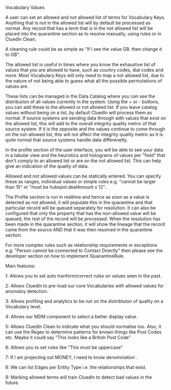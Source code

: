 Vocabulary Values

A user can set an allowed and not allowed list of terms for Vocabulary Keys. Anything that is not in the allowed list will by default be processed as normal. Any record that has a term that is in the not allowed list will be placed into the quarantine section as to resolve manually, using rules or in CluedIn Clean.

A cleaning rule could be as simple as "If I see the value GB. then change it to GB".

The allowed list is useful in times where you know the exhaustive list of values that you are allowed to have, such as country codes, dial codes and more. Most Vocabulary Keys will only need to map a not allowed list, due to the nature of not being able to guess what all the possible permutations of values are.

These lists can be managed in the Data Catalog where you can see the distribution of all values currently in the system. Using the + or - buttons, you can add these to the allowed or not allowed list. If you leave catalog values without being on a list, by default CluedIn will process them as normal. If source systems are sending data through with values that exist on the allowed list, this will add to the overall integrity quality metric of that source system. If it is the opposite and the values continue to come through on the not-allowed list, this will not affect the integrity quality metric as it is quite normal that source systems handle data differenetly.

In the profile section of the user interface, you will be able to see your data in a tabular view and the heuristics and histograms of values per "field" that don't comply to an allowed list or are on the not allowed list. This can help give an indication of the quality of data.

Allowed and not allowed values can be statically entered. You can specify these as ranges, individual values or simple rules e.g. "cannot be larger than 15" or "must be hubspot.dealAmount x 12".

The Profile section is run in realtime and hence as soon as a value is detected as not allowed, it will populate this in the quarantine and that particular record will be queued separately for resolution. It can also be configured that only the property that has the non-allowed value will be queued, the rest of the record will be processed. When the resolution has been made in the quarantine section, it will show the lineage that the record came from the source AND that it was then resolved in the quarantine section.

For more complex rules such as relationship requirements or exceptions e.g. "Person cannot be connected to Contact Directly" then please see the developer section on how to implement IQuarantineRule.

Main features:

1: Allows you to set auto tranform/correct rules on values seen in the past.

2: Allows CluedIn to pre-load our core Vocabularies with allowed values for anomaloy detection.

3: Allows profiling and analytics to be run on the distribtuion of quality on a Vocabulary level.

4: Allows our MDM component to select a better display value.

5: Allows CluedIn Clean to indicate what you should normalise too. Also, it can use the Regex to determine patterns for known things like Post Codes etc. Maybe it could say "This looks like a British Post Code"

6: Allows you to set rules like "This must be uppercase"

7: If I am projecting out MONEY, I need to know denomination .

8: We can list Edges per Entity Type i.e. the relationships that exist.

9: Marking allowed terms will train CluedIn to detect bad values in the future.